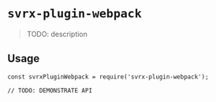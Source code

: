 # `svrx-plugin-webpack`

> TODO: description

## Usage

```
const svrxPluginWebpack = require('svrx-plugin-webpack');

// TODO: DEMONSTRATE API
```
